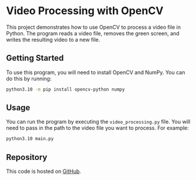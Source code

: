 # Video Processing with OpenCV

This project demonstrates how to use OpenCV to process a video file in Python. The program reads a video file, removes the green screen, and writes the resulting video to a new file. 

## Getting Started

To use this program, you will need to install OpenCV and NumPy. You can do this by running:

```sh
python3.10 -m pip install opencv-python numpy
```

## Usage

You can run the program by executing the `video_processing.py` file. You will need to pass in the path to the video file you want to process. For example:

```sh
python3.10 main.py
```

## Repository
This code is hosted on [GitHub](https://github.com/bekiryazgann/opencv-video-processing-chroma-key).
